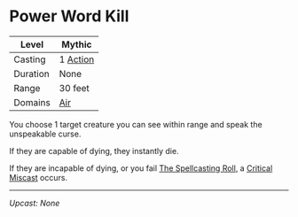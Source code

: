 # Power Word Kill

| Level    | Mythic                                              |
| -------- | --------------------------------------------------- |
| Casting  | 1 [Action](../../../../Game%20Procedures/Action.md) |
| Duration | None                                                |
| Range    | 30 feet                                             |
| Domains  | [Air](../../../Spell%20Domains/Air.md)              |

You choose 1 target creature you can see within range and speak the unspeakable curse.

If they are capable of dying, they instantly die.

If they are incapable of dying, or you fail [The Spellcasting Roll](../../../Spellcasting/Spellcasting.md#The%20Spellcasting%20Roll), a [Critical Miscast](../../../../Game%20Procedures/Dice%20Rolls/Critical%20Miscast.md) occurs.

---
*Upcast: None*
